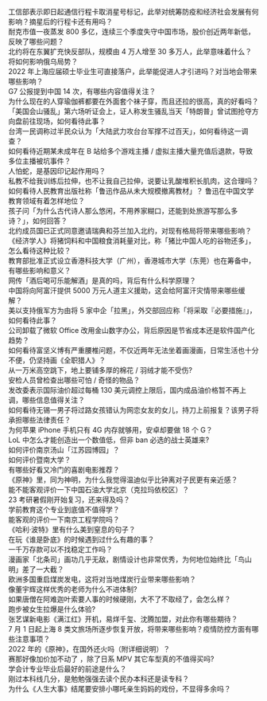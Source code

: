 工信部表示即日起通信行程卡取消星号标记，此举对统筹防疫和经济社会发展有何影响？摘星后的行程卡还有用吗？  
耐克市值一夜蒸发 800 多亿，连续三个季度失守中国市场，股价创近两年新低，反映了哪些问题？  
北约将在东翼扩充快反部队，规模由 4 万人增至 30 多万人，此举意味着什么？将如何影响俄乌局势？  
2022 年上海应届硕士毕业生可直接落户，此举能促进人才引进吗？对当地会带来哪些影响？  
G7 公报提到中国 14 次，有哪些内容值得关注？  
为什么现在的人穿瑜伽裤都要在外面套个袜子穿，而且还拉的很高，真的好看吗？  
「美国会山骚乱」第六场听证会上，证人称发生骚乱当天「特朗普」曾试图抢夺方向盘前往现场，如何看待此事？  
台湾一民调称过半民众认为「大陆武力攻台台军撑不过百天」，如何看待这一调查？  
如何看待近期某未成年在 B 站给多个游戏主播 / 虚拟主播大量充值后退款，导致多位主播被坑事件？  
人怕蛇，是基因印记起作用吗？  
私教不给我训练后拉伸，也不让我自己拉伸，说要让乳酸堆积长肌肉，这合理吗？  
如何看待人民教育出版社称「鲁迅作品从未大规模撤离教材」？ 鲁迅在中国文学教育领域有着怎样地位？  
孩子问「为什么古代诗人那么悠闲，不用养家糊口，还能到处旅游写那么多诗？」，如何回答？  
北约成员国已正式同意邀请瑞典和芬兰加入北约，对现有格局将带来哪些影响？  
《经济学人》将猪饲料和中国粮食消耗量对比，称「猪比中国人吃的谷物还多」，怎么看待这种比较？  
教育部批准正式设立香港科技大学（广州），香港城市大学（东莞）也在筹备中，有哪些影响和意义？  
网传「酒后喝可乐能解酒」是真的吗，背后有什么科学原理？  
中国将向阿富汗提供 5000 万元人道主义援助，这会给阿富汗灾情带来哪些缓解？  
美以支持俄军方为由将 5 家中企「拉黑」，外交部回应称「将采取『必要措施』」，如何看待此事？  
公司卸载了微软 Office 改用金山数字办公，背后原因是节省成本还是软件国产化趋势？  
如何看待富坚义博有严重腰椎问题，不仅近两年无法坐着画漫画，日常生活也十分不便，仍坚持画《全职猎人》？  
从一万米高空跳下，地上要铺多厚的棉花 / 羽绒才能不受伤?  
安检人员曾检查出哪些可怕 / 奇怪的物品？  
发改委表示国际油价超过每桶 130 美元调控上限后，国内成品油价格暂不再上调，哪些信息值得关注？  
如何看待无锡一男子将过路女孩错认为网恋女友的女儿，持刀上前报复？该男子将承担哪些法律责任？  
为何苹果  iPhone 手机只有 4G 内存就够用，安卓却要做 18 个 G？  
LoL 中怎么才能创造出一个数值低，但非 ban 必选的战士英雄来?  
如何评价南京汤山「江苏园博园」？  
如何评价暨南大学？  
有哪些好看又冷门的喜剧电影推荐？  
《原神》里，同为神明，为什么我觉得温迪似乎比钟离对子民更有亲近感？  
能不能客观评价一下中国石油大学北京（克拉玛依校区）？  
23 考研暑假刚开始复习，还来得及吗？  
学前教育这个专业到底值不值得学？  
能客观的评价一下南京工程学院吗？  
《哈利·波特》里有什么美到窒息的句子？  
在玩《谁是卧底》的时候遇到过什么有趣的事？  
一千万存款可以不找稳定工作吗？  
漫画家「北条司」画功几乎无敌，剧情设计也非常优秀，为何地位始终比「鸟山明」差了一大截？  
欧洲多国重启煤炭发电，这将对当地煤炭行业带来哪些影响？  
像董宇辉这样优秀的老师为什么不进体制?  
如果唐僧在阿难迦叶索要人事的时候硬刚，大不了不取经了，会怎么样？  
跑步被女生拉爆是什么体验?  
张艺谋新电影《满江红》开机，易烊千玺、沈腾加盟，对此你有哪些期待？  
7 月 1 日起上海 8 类文旅场所逐步恢复开放，将带来哪些影响？疫情防控方面有哪些注意事项？  
2022 年的《原神》，在国外还火吗（附详细说明）？  
赛那好像加价加不动了 ，除了日系 MPV 其它车型真的不值得买吗?  
学会计专业毕业后最好的前途是什么？  
刚过本科线几分，是勉勉强强去读个民办本科还是读专科？  
为什么《人生大事》结尾要安排小哪吒亲生妈妈的戏份，不显得多余吗？  
